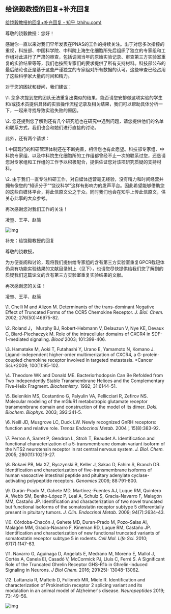 ## 给饶毅教授的回复+补充回复

[给饶毅教授的回复+补充回复 - 知乎 (zhihu.com)](https://zhuanlan.zhihu.com/p/346566368?s_r=0)

尊敬的饶毅教授：您好！

感谢你一直以来对我们早年发表在PNAS的工作的持续关注。出于对您多次指控的重视，科技部、中国科学院、中科院上海生化细胞所先后组织了独立的专家组和工作组对此进行了严肃的审查，包括调阅当年的原始实验记录、审查第三方实验室重复的实验结果等等，我们也按照专家们的要求提供了所有支持材料。科技部公布的最后结论也正是基于这些严谨独立的专家组对所有数据的认可。这些审查已经占用了这些科学家大量的时间和精力。

对于您的困扰和疑问，我们建议：

\1. 您多次提到您的团队无法重复出类似的结果，能否请您安排做这项实验的学生和/或技术员提供具体的实验操作流程记录及相关结果，我们可以帮助具体分析一下，一起来寻找导致实验失败的原因。

\2. 您还提到您了解到还有几个研究组也在研究中遇到问题，请您提供他们的名单和联系方式，我们也会和她们进行直接的讨论。

此外，还有两个请求：

1.中国现行的科研管理体制还在不断完善，相信您也有此愿望。科技部专家组、中科院专家组、以及中科院生化细胞所的工作组都曾经不止一次的联系过您，还恳请您对专家组和工作组的工作予以积极配合，提供佐证您对该项研究质疑的支持材料。

\2. 由于我们一直专注科研工作，对自媒体运营毫无经验，没有精力和时间经营并拥有像您的“知识分子”“饶议科学”这样有影响力的发声平台。因此希望能够借助您的这些自媒体平台，将此信原文公之于众。同时我们也会在知乎上传此信原文，供关心此事的大众参考。

再次感谢您对我们工作的关注！

凌堃、王平、赵简



![img](ReplyByLingEtAl.assets/v2-da2a8fbbed03ebdfaf144a7729746cbc_720w.jpg)



补充：给饶毅教授的回复

尊敬的饶教授，

为方便查阅和讨论，现将我们提供给专家组的含有第三方实验室重复GPCR截短体仍具有功能实验结果的文献目录附上（见下），也请您尽快提供给我们您了解到的质疑我们这篇论文的含有第三方实验室重复实验结果的文献。

再次感谢您的关注！

凌堃、王平、赵简

\1. Chelli M and Alizon M. Determinants of the trans-dominant Negative Effect of Truncated Forms of the CCR5 Chemokine Receptor. *J. Biol. Chem.* 2002; 276(50):46975-82.

\2. Roland J， Murphy BJ, Robert-Hebmann V, Delauzun V, Nye KE, Devaux C, Biard-Piechaczyk M. Role of the intracellular domains of CXCR4 in SDF-1-mediated signaling. *Blood* 2003; 101:399-406.

\3. Hamatake M, Aoki T, Futahashi Y, Urano E, Yamamoto N, Komano J. Ligand-independent higher-order multimerization of CXCR4, a G-protein-coupled chemokine receptor involved in targeted metastasis. *Cancer Sci.*2009; 100(1):95-102.

\4. Theodore WK and Donald ME. Bacteriorhodopsin Can Be Refolded from Two Independently Stable Transmembrane Helices and the Complementary Five-Helix Fragment. *Biochemistry.* 1992; 31:6144-51.

\5. Belenikin MS, Costantino G, Palyulin VA, Pellicciari R, Zefirov NS. Molecular modeling of the mGluR1 metabotropic glutamate receptor transmembrane domain and construction of the model of its dimer. *Dokl. Biochem. Biophys.* 2003; 393:341-5.

\6. Neill JD, Musgrove LC, Duck LW. Newly recognized GnRH receptors: function and relative role. *Trends Endocrinol Metab.* 2004；15(8):383-92.

\7. Perron A, Sarret P, Gendron L, Stroh T, Beaudet A. Identification and functional characterization of a 5-transmembrane domain variant isoform of the NTS2 neurotensin receptor in rat central nervous system. *J. Biol. Chem.* 2005; 280(11):10219-27.

\8. Bokaei PB, Ma XZ, Byczynski B, Keller J, Sakac D, Fahim S, Branch DR. Identification and characterization of five-transmembrane isoforms of human vasoactive intestinal peptide and pituitary adenylate cyclase-activating polypeptide receptors. *Genomics* 2006; 88:791-800.

\9. Durán-Prado M, Gahete MD, Martínez-Fuentes AJ, Luque RM, Quintero A, Webb SM, Benito-López P, Leal A, Schulz S, Gracia-Navarro F, Malagón MM, Castaño JP. Identification and characterization of two novel truncated but functional isoforms of the somatostatin receptor subtype 5 differentially present in pituitary tumors. *J. Clin. Endocrinol Metab.* 2009; 94(7):2634-43.

\10. Córdoba-Chacón J, Gahete MD, Duran-Prado M, Pozo-Salas AI, Malagón MM, Gracia-Navarro F, Kineman RD, Luque RM, Castaño JP. Identification and characterization of new functional truncated variants of somatostatin receptor subtype 5 in rodents. *Cell Mol. Life Sci.* 2010; 67(7):1147-63.

\11. Navarro G, Aguinaga D, Angelats E, Medrano M, Moreno E, Mallol J, Cortés A, Canela EI, Casadó V, McCormick PJ, Lluís C, Ferré S. A Significant Role of the Truncated Ghrelin Receptor GHS-R1b in Ghrelin-induced Signaling in Neurons. *J Biol Chem.* 2016; 291(25): 13048–13062.

\12. Lattanzia R, Mafteib D, Fulloneb MR, Miele R. Identification and characterization of Prokineticin receptor 2 splicing variant and its modulation in an animal model of Alzheimer's disease. *Neuropeptides* 2019; 73: 49–56.

![img](ReplyByLingEtAl.assets/v2-c9750edc21d0fe368741113d0f497bc0_720w.jpg)